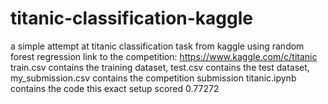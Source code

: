 # titanic-classification-kaggle
a simple attempt at titanic classification task from kaggle using random forest regression
link to the competition: https://www.kaggle.com/c/titanic
train.csv contains the training dataset, test.csv contains the test dataset, my_submission.csv contains the competition submission
titanic.ipynb contains the code
this exact setup scored 0.77272
